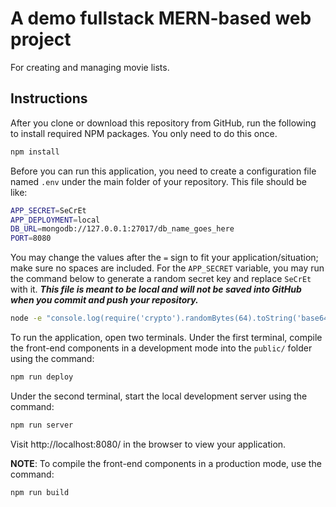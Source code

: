 # A demo fullstack MERN-based web project

For creating and managing movie lists.

## Instructions

After you clone or download this repository from GitHub, run the following to install required NPM packages. You only need to do this once.

```bash
npm install
```

Before you can run this application, you need to create a configuration file named `.env` under the main folder of your repository. This file should be like:

```bash
APP_SECRET=SeCrEt
APP_DEPLOYMENT=local
DB_URL=mongodb://127.0.0.1:27017/db_name_goes_here
PORT=8080
```

You may change the values after the `=` sign to fit your application/situation; make sure no spaces are included. For the `APP_SECRET` variable, you may run the command below to generate a random secret key and replace `SeCrEt` with it. **_This file is meant to be local and will not be saved into GitHub when you commit and push your repository._**

```bash
node -e "console.log(require('crypto').randomBytes(64).toString('base64'));"
```

To run the application, open two terminals. Under the first terminal, compile the front-end components in a development mode into the `public/` folder using the command:

```bash
npm run deploy
```

Under the second terminal, start the local development server using the command:

```bash
npm run server
```

Visit http://localhost:8080/ in the browser to view your application.

**NOTE**: To compile the front-end components in a production mode, use the command:

```bash
npm run build
```
